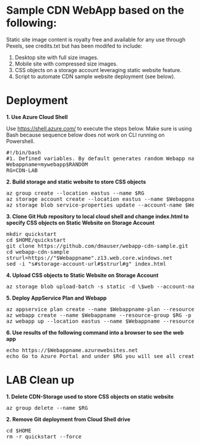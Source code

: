 # Sample CDN WebApp based on the following:

Static site image content is royalty free and available for any use through Pexels, see credits.txt but has been modifed to include:

1) Desktop site with full size images.
2) Mobile site with compressed size images.
3) CSS objects on a storage account leveraging static website feature.
4) Script to automate CDN sample website deployment (see below).

# Deployment
**1. Use Azure Cloud Shell**

Use https://shell.azure.com/ to execute the steps below. Make sure is using Bash because sequence below does not work on CLI running on Powershell.
<pre lang="...">
#!/bin/bash
#1. Defined variables. By default generates random Webapp name on Resource Group CDN-LAB. You may change mywebapp$RANDOM or RG to any name you wish.
Webappname=mywebapp$RANDOM
RG=CDN-LAB
</pre>

**2. Build storage and static website to store CSS objects**
<pre lang="...">
az group create --location eastus --name $RG
az storage account create --location eastus --name $Webappname --resource-group $RG --kind "StorageV2" --sku "Standard_LRS"
az storage blob service-properties update --account-name $Webappname --static-website
</pre>

**3. Clone Git Hub repository to local cloud shell and change index.html to specify CSS objects on Static Website on Storage Account**
<pre lang="...">
mkdir quickstart
cd $HOME/quickstart
git clone https://github.com/dmauser/webapp-cdn-sample.git
cd webapp-cdn-sample
strurl=https://"$Webappname".z13.web.core.windows.net
sed -i "s#storage-account-url#$strurl#g" index.html
</pre>

**4. Upload CSS objects to Static Website on Storage Account**
<pre lang="...">
az storage blob upload-batch -s static -d \$web --account-name $Webappname
</pre>

**5. Deploy AppService Plan and Webapp**
<pre lang="...">
az appservice plan create --name $Webappname-plan --resource-group $RG --sku B1
az webapp create --name $Webappname --resource-group $RG -p $Webappname-plan 
az webapp up --location eastus --name $Webappname --resource-group $RG
</pre>

**6. Use results of the following command into a browser to see the web app**
<pre lang="...">
echo https://$Webappname.azurewebsites.net
echo Go to Azure Portal and under $RG you will see all created resources.
</pre>

# LAB Clean up
**1. Delete CDN-Storage used to store CSS objects on static website**
<pre lang="...">
az group delete --name $RG
</pre>

**2. Remove Git deployment from Cloud Shell drive**
<pre lang="...">
cd $HOME
rm -r quickstart --force
</pre>
